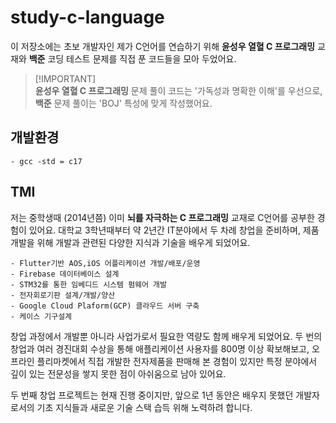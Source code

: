 # study-c-language
이 저장소에는 초보 개발자인 제가 C언어를 연습하기 위해 **윤성우 열혈 C 프로그래밍** 교재와 **백준** 코딩 테스트 문제를 직접 푼 코드들을 모아 두었어요.

> [!IMPORTANT]\
> **윤성우 열혈 C 프로그래밍** 문제 풀이 코드는 '가독성과 명확한 이해'를 우선으로, **백준** 문제 풀이는 'BOJ' 특성에 맞게 작성했어요.

## 개발환경
    - gcc -std = c17

## TMI

저는 중학생때 (2014년쯤) 이미 **뇌를 자극하는 C 프로그래밍** 교재로 C언어를 공부한 경험이 있어요.
대학교 3학년때부터 약 2년간 IT분야에서 두 차례 창업을 준비하며, 제품 개발을 위해 개발과 관련된 다양한 지식과 기술을 배우게 되었어요.

    - Flutter기반 AOS,iOS 어플리케이션 개발/배포/운영
    - Firebase 데이터베이스 설계
    - STM32를 통한 임베디드 시스템 펌웨어 개발
    - 전자회로기판 설계/개발/양산
    - Google Cloud Plaform(GCP) 클라우드 서버 구축
    - 케이스 기구설계


창업 과정에서 개발뿐 아니라 사업가로서 필요한 역량도 함께 배우게 되었어요. 두 번의 창업과 여러 경진대회 수상을 통해 애플리케이션 사용자를 800명 이상 확보해보고, 오프라인 플리마켓에서 직접 개발한 전자제품을 판매해 본 경험이 있지만 특정 분야에서 깊이 있는 전문성을 쌓지 못한 점이 아쉬움으로 남아 있어요.

두 번째 창업 프로젝트는 현재 진행 중이지만, 앞으로 1년 동안은 배우지 못했던 개발자로서의 기초 지식들과 새로운 기술 스택 습득 위해 노력하려 합니다.